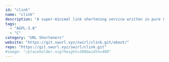 ```yaml
---
id: "clink"
name: "clink"
description: "A super-minimal link shortening service written in pure C, focusing on small executable size, portability, and ease of configuration."
tags:
  - "AGPL-3.0"
  - "C"
category: "URL Shorteners"
website: "https://git.swurl.xyz/swirl/clink.git/about/"
repo: "https://git.swurl.xyz/swirl/clink.git"
#image: "/placeholder.svg?height=300&width=400"
---
```


